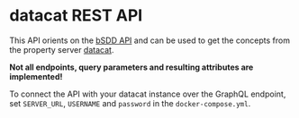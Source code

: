 # datacat REST API

This API orients on the [bSDD API](https://app.swaggerhub.com/apis/buildingSMART/Dictionaries/v1#/) and can be used to get the concepts from the property server [datacat](https://github.com/dd-bim/datacat-stack). 

<b>Not all endpoints, query parameters and resulting attributes are implemented!</b>

To connect the API with your datacat instance over the GraphQL endpoint, set `SERVER_URL`, `USERNAME` and `password` in the `docker-compose.yml`.